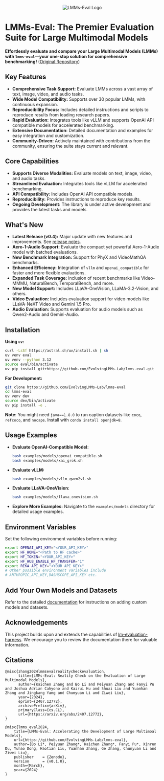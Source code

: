 <p align="center" width="70%">
<img src="https://i.postimg.cc/KvkLzbF9/WX20241212-014400-2x.png" alt="LMMs-Eval Logo">
</p>

# LMMs-Eval: The Premier Evaluation Suite for Large Multimodal Models

**Effortlessly evaluate and compare your Large Multimodal Models (LMMs) with `lmms-eval`—your one-stop solution for comprehensive benchmarking!** ([Original Repository](https://github.com/EvolvingLMMs-Lab/lmms-eval))

## Key Features

*   **Comprehensive Task Support:** Evaluate LMMs across a vast array of text, image, video, and audio tasks.
*   **Wide Model Compatibility:**  Supports over 30 popular LMMs, with continuous expansion.
*   **Reproducibility Focus:**  Includes detailed instructions and scripts to reproduce results from leading research papers.
*   **Rapid Evaluation:** Integrates tools like vLLM and supports OpenAI API compatible models for accelerated benchmarking.
*   **Extensive Documentation:**  Detailed documentation and examples for easy integration and customization.
*   **Community-Driven:** Actively maintained with contributions from the community, ensuring the suite stays current and relevant.

## Core Capabilities

*   **Supports Diverse Modalities:** Evaluate models on text, image, video, and audio tasks.
*   **Streamlined Evaluation:** Integrates tools like vLLM for accelerated benchmarking.
*   **API Compatibility:** Includes OpenAI API compatible models.
*   **Reproducibility:** Provides instructions to reproduce key results.
*   **Ongoing Development:** The library is under active development and provides the latest tasks and models.

## What's New

*   **Latest Release (v0.4):** Major update with new features and improvements.  See [release notes](https://github.com/EvolvingLMMs-Lab/lmms-eval/blob/main/docs/lmms-eval-0.4.md).
*   **Aero-1-Audio Support:** Evaluate the compact yet powerful Aero-1-Audio model with batched evaluations.
*   **New Benchmark Integration:** Support for PhyX and VideoMathQA benchmarks.
*   **Enhanced Efficiency:** Integration of `vllm` and `openai_compatible` for faster and more flexible evaluations.
*   **Expanded Task Coverage:** Inclusion of recent benchmarks like Video-MMMU, NaturalBench, TemporalBench, and more.
*   **New Model Support:** Includes LLaVA-OneVision, LLaMA-3.2-Vision, and others.
*   **Video Evaluation:** Includes evaluation support for video models like LLaVA-NeXT Video and Gemini 1.5 Pro.
*   **Audio Evaluation:** Supports evaluation for audio models such as Qwen2-Audio and Gemini-Audio.

## Installation

**Using `uv`:**

```bash
curl -LsSf https://astral.sh/uv/install.sh | sh
uv venv eval
uv venv --python 3.12
source eval/bin/activate
uv pip install git+https://github.com/EvolvingLMMs-Lab/lmms-eval.git
```

**For Development:**

```bash
git clone https://github.com/EvolvingLMMs-Lab/lmms-eval
cd lmms-eval
uv venv dev
source dev/bin/activate
uv pip install -e .
```

**Note:** You might need `java==1.8.0` to run caption datasets like `coco`, `refcoco`, and `nocaps`. Install with `conda install openjdk=8`.

## Usage Examples

*   **Evaluate OpenAI-Compatible Model:**
    ```bash
    bash examples/models/openai_compatible.sh
    bash examples/models/xai_grok.sh
    ```

*   **Evaluate vLLM:**
    ```bash
    bash examples/models/vllm_qwen2vl.sh
    ```

*   **Evaluate LLaVA-OneVision:**
    ```bash
    bash examples/models/llava_onevision.sh
    ```

*   **Explore More Examples:** Navigate to the `examples/models` directory for detailed usage examples.

## Environment Variables

Set the following environment variables before running:

```bash
export OPENAI_API_KEY="<YOUR_API_KEY>"
export HF_HOME="<Path to HF cache>" 
export HF_TOKEN="<YOUR_API_KEY>"
export HF_HUB_ENABLE_HF_TRANSFER="1"
export REKA_API_KEY="<YOUR_API_KEY>"
# Other possible environment variables include 
# ANTHROPIC_API_KEY,DASHSCOPE_API_KEY etc.
```

## Add Your Own Models and Datasets

Refer to the detailed [documentation](docs/README.md) for instructions on adding custom models and datasets.

## Acknowledgements

This project builds upon and extends the capabilities of [lm-evaluation-harness](https://github.com/EleutherAI/lm-evaluation-harness).  We encourage you to review the documentation there for valuable information.

## Citations

```shell
@misc{zhang2024lmmsevalrealitycheckevaluation,
      title={LMMs-Eval: Reality Check on the Evaluation of Large Multimodal Models}, 
      author={Kaichen Zhang and Bo Li and Peiyuan Zhang and Fanyi Pu and Joshua Adrian Cahyono and Kairui Hu and Shuai Liu and Yuanhan Zhang and Jingkang Yang and Chunyuan Li and Ziwei Liu},
      year={2024},
      eprint={2407.12772},
      archivePrefix={arXiv},
      primaryClass={cs.CL},
      url={https://arxiv.org/abs/2407.12772}, 
}

@misc{lmms_eval2024,
    title={LMMs-Eval: Accelerating the Development of Large Multimoal Models},
    url={https://github.com/EvolvingLMMs-Lab/lmms-eval},
    author={Bo Li*, Peiyuan Zhang*, Kaichen Zhang*, Fanyi Pu*, Xinrun Du, Yuhao Dong, Haotian Liu, Yuanhan Zhang, Ge Zhang, Chunyuan Li and Ziwei Liu},
    publisher    = {Zenodo},
    version      = {v0.1.0},
    month={March},
    year={2024}
}